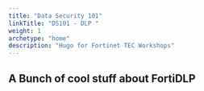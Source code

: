 ```yaml
---
title: "Data Security 101"
linkTitle: "DS101 - DLP "
weight: 1
archetype: "home"
description: "Hugo for Fortinet TEC Workshops"
---
```


## A Bunch of cool stuff about FortiDLP